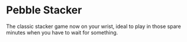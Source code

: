 Pebble Stacker
==============

The classic stacker game now on your wrist, ideal to play in those spare minutes when you have to wait for something.

